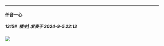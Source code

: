 ﻿
*****

####  仟音一心  
##### 1315#         楼主| 发表于 2024-9-5 22:13

<img src="https://p.sda1.dev/19/85705251f28eb685173ae5262900d281/image.jpg" referrerpolicy="no-referrer">

